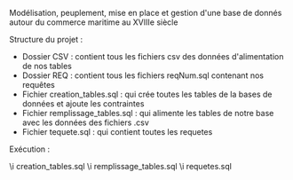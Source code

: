 Modélisation, peuplement, mise en place et gestion d'une base de donnés autour du commerce maritime au XVIIIe siècle

Structure du projet :

* Dossier CSV : contient tous les fichiers csv des données d'alimentation de nos tables
* Dossier REQ : contient tous les fichiers reqNum.sql contenant nos requêtes
* Fichier creation_tables.sql : qui crée toutes les tables de la bases de données et ajoute les contraintes
* Fichier remplissage_tables.sql : qui alimente les tables de notre base avec les données des fichiers .csv
* Fichier tequete.sql : qui contient toutes les requetes

Exécution :

\i creation_tables.sql
\i remplissage_tables.sql
\i requetes.sql
